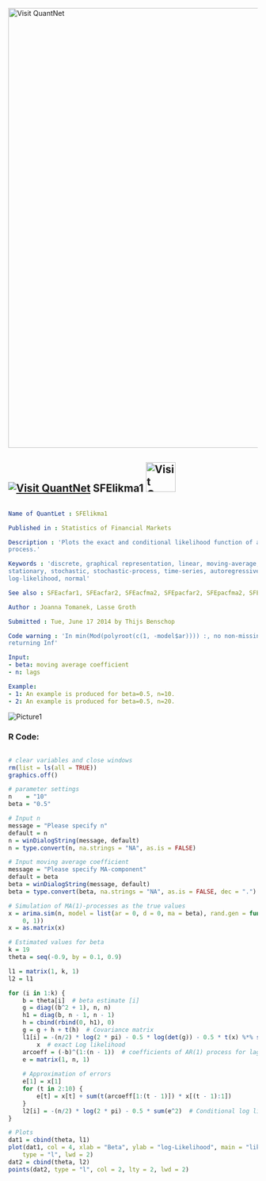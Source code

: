 
[<img src="https://github.com/QuantLet/Styleguide-and-FAQ/blob/master/pictures/banner.png" width="888" alt="Visit QuantNet">](http://quantlet.de/)

## [<img src="https://github.com/QuantLet/Styleguide-and-FAQ/blob/master/pictures/qloqo.png" alt="Visit QuantNet">](http://quantlet.de/) **SFElikma1** [<img src="https://github.com/QuantLet/Styleguide-and-FAQ/blob/master/pictures/QN2.png" width="60" alt="Visit QuantNet 2.0">](http://quantlet.de/)

```yaml

Name of QuantLet : SFElikma1

Published in : Statistics of Financial Markets

Description : 'Plots the exact and conditional likelihood function of an MA(1) (moving average)
process.'

Keywords : 'discrete, graphical representation, linear, moving-average, plot, process, simulation,
stationary, stochastic, stochastic-process, time-series, autoregressive, likelihood,
log-likelihood, normal'

See also : SFEacfar1, SFEacfar2, SFEacfma2, SFEpacfar2, SFEpacfma2, SFElikgarch, SFElikarch1

Author : Joanna Tomanek, Lasse Groth

Submitted : Tue, June 17 2014 by Thijs Benschop

Code warning : 'In min(Mod(polyroot(c(1, -model$ar)))) :, no non-missing arguments to min;
returning Inf'

Input: 
- beta: moving average coefficient
- n: lags

Example: 
- 1: An example is produced for beta=0.5, n=10.
- 2: An example is produced for beta=0.5, n=20.

```

![Picture1](SFElikma1-1.png)


### R Code:
```r

# clear variables and close windows
rm(list = ls(all = TRUE))
graphics.off()

# parameter settings
n    = "10"
beta = "0.5"

# Input n
message = "Please specify n"
default = n
n = winDialogString(message, default)
n = type.convert(n, na.strings = "NA", as.is = FALSE)

# Input moving average coefficient
message = "Please specify MA-component"
default = beta
beta = winDialogString(message, default)
beta = type.convert(beta, na.strings = "NA", as.is = FALSE, dec = ".")

# Simulation of MA(1)-processes as the true values
x = arima.sim(n, model = list(ar = 0, d = 0, ma = beta), rand.gen = function(n) rnorm(n, 
    0, 1))
x = as.matrix(x)

# Estimated values for beta
k = 19
theta = seq(-0.9, by = 0.1, 0.9)

l1 = matrix(1, k, 1)
l2 = l1

for (i in 1:k) {
    b = theta[i]  # beta estimate [i]
    g = diag((b^2 + 1), n, n)
    h1 = diag(b, n - 1, n - 1)
    h = cbind(rbind(0, h1), 0)
    g = g + h + t(h)  # Covariance matrix
    l1[i] = -(n/2) * log(2 * pi) - 0.5 * log(det(g)) - 0.5 * t(x) %*% solve(g) %*% 
        x  # exact Log likelihood 
    arcoeff = (-b)^(1:(n - 1))  # coefficients of AR(1) process for lag=2:10
    e = matrix(1, n, 1)
    
    # Approximation of errors
    e[1] = x[1]
    for (t in 2:10) {
        e[t] = x[t] + sum(t(arcoeff[1:(t - 1)]) * x[(t - 1):1])
    }
    l2[i] = -(n/2) * log(2 * pi) - 0.5 * sum(e^2)  # Conditional log likelihood
}

# Plots
dat1 = cbind(theta, l1)
plot(dat1, col = 4, xlab = "Beta", ylab = "log-Likelihood", main = "likelihood function of an MA(1) Process", 
    type = "l", lwd = 2)
dat2 = cbind(theta, l2)
points(dat2, type = "l", col = 2, lty = 2, lwd = 2)
```
